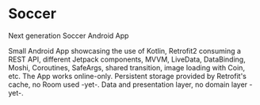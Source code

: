# Soccer
Next generation Soccer Android App

Small Android App showcasing the use of Kotlin, Retrofit2 consuming a REST API, different Jetpack components, MVVM, LiveData, DataBinding, Moshi, Coroutines, SafeArgs, shared transition, image loading with Coin, etc. The App works online-only. Persistent storage provided by Retrofit's cache, no Room used -yet-.
Data and presentation layer, no domain layer -yet-.
